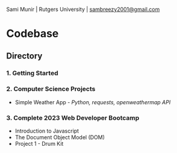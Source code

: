 Sami Munir | Rutgers University | sambreezy2001@gmail.com
# Codebase
## Directory
### 1. Getting Started
### 2. Computer Science Projects
* Simple Weather App - *Python, requests, openweathermap API*
### 3. Complete 2023 Web Developer Bootcamp
* Introduction to Javascript
* The Document Object Model (DOM)
* Project 1 - Drum Kit